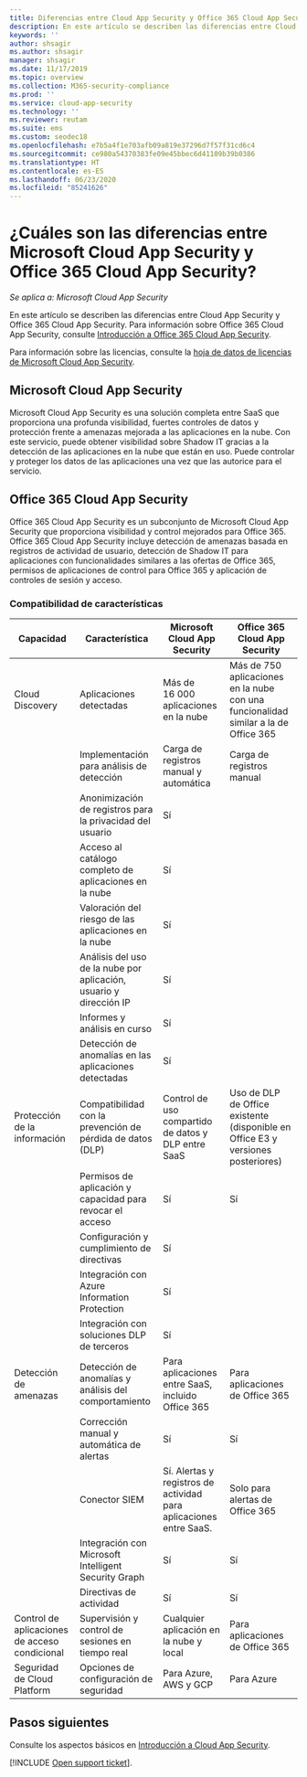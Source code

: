 ```yaml
---
title: Diferencias entre Cloud App Security y Office 365 Cloud App Security
description: En este artículo se describen las diferencias entre Cloud App Security y Office 365 Cloud App Security.
keywords: ''
author: shsagir
ms.author: shsagir
manager: shsagir
ms.date: 11/17/2019
ms.topic: overview
ms.collection: M365-security-compliance
ms.prod: ''
ms.service: cloud-app-security
ms.technology: ''
ms.reviewer: reutam
ms.suite: ems
ms.custom: seodec18
ms.openlocfilehash: e7b5a4f1e703afb09a819e37296d7f57f31cd6c4
ms.sourcegitcommit: ce980a54370383fe09e45bbec6d41109b39b0386
ms.translationtype: HT
ms.contentlocale: es-ES
ms.lasthandoff: 06/23/2020
ms.locfileid: "85241626"
---
```

# <a name="what-are-the-differences-between-microsoft-cloud-app-security-and-office-365-cloud-app-security"></a>¿Cuáles son las diferencias entre Microsoft Cloud App Security y Office 365 Cloud App Security?

*Se aplica a: Microsoft Cloud App Security*

En este artículo se describen las diferencias entre Cloud App Security y Office 365 Cloud App Security. Para información sobre Office 365 Cloud App Security, consulte [Introducción a Office 365 Cloud App Security](https://support.office.com/article/Get-started-with-Advanced-Management-Security-d9ee4d67-f2b3-42b4-9c9e-c4529904990a).

Para información sobre las licencias, consulte la [hoja de datos de licencias de Microsoft Cloud App Security](https://aka.ms/mcaslicensing).

## <a name="microsoft-cloud-app-security"></a>Microsoft Cloud App Security

Microsoft Cloud App Security es una solución completa entre SaaS que proporciona una profunda visibilidad, fuertes controles de datos y protección frente a amenazas mejorada a las aplicaciones en la nube. Con este servicio, puede obtener visibilidad sobre Shadow IT gracias a la detección de las aplicaciones en la nube que están en uso. Puede controlar y proteger los datos de las aplicaciones una vez que las autorice para el servicio.

## <a name="office-365-cloud-app-security"></a>Office 365 Cloud App Security

Office 365 Cloud App Security es un subconjunto de Microsoft Cloud App Security que proporciona visibilidad y control mejorados para Office 365. Office 365 Cloud App Security incluye detección de amenazas basada en registros de actividad de usuario, detección de Shadow IT para aplicaciones con funcionalidades similares a las ofertas de Office 365, permisos de aplicaciones de control para Office 365 y aplicación de controles de sesión y acceso.

### <a name="feature-support"></a>Compatibilidad de características

|Capacidad|Característica|Microsoft Cloud App Security|Office 365 Cloud App Security|
|----|----|----|----|
|Cloud Discovery|Aplicaciones detectadas |Más de 16 000 aplicaciones en la nube  |Más de 750 aplicaciones en la nube con una funcionalidad similar a la de Office 365|
||Implementación para análisis de detección|Carga de registros manual y automática|Carga de registros manual|
||Anonimización de registros para la privacidad del usuario|Sí||
||Acceso al catálogo completo de aplicaciones en la nube|Sí||
||Valoración del riesgo de las aplicaciones en la nube|Sí||
||Análisis del uso de la nube por aplicación, usuario y dirección IP|Sí||
||Informes y análisis en curso|Sí||
||Detección de anomalías en las aplicaciones detectadas|Sí||
|Protección de la información|Compatibilidad con la prevención de pérdida de datos (DLP)|Control de uso compartido de datos y DLP entre SaaS|Uso de DLP de Office existente (disponible en Office E3 y versiones posteriores)|
||Permisos de aplicación y capacidad para revocar el acceso|Sí|Sí|
||Configuración y cumplimiento de directivas|Sí||
||Integración con Azure Information Protection |Sí||
||Integración con soluciones DLP de terceros|Sí||
|Detección de amenazas|Detección de anomalías y análisis del comportamiento|Para aplicaciones entre SaaS, incluido Office 365|Para aplicaciones de Office 365 |
||Corrección manual y automática de alertas|Sí|Sí|
||Conector SIEM|Sí. Alertas y registros de actividad para aplicaciones entre SaaS.|Solo para alertas de Office 365|
||Integración con Microsoft Intelligent Security Graph|Sí|Sí|
||Directivas de actividad|Sí|Sí|
|Control de aplicaciones de acceso condicional|Supervisión y control de sesiones en tiempo real|Cualquier aplicación en la nube y local|Para aplicaciones de Office 365|
|Seguridad de Cloud Platform|Opciones de configuración de seguridad|Para Azure, AWS y GCP|Para Azure|

## <a name="next-steps"></a>Pasos siguientes

Consulte los aspectos básicos en [Introducción a Cloud App Security](getting-started-with-cloud-app-security.md).

[!INCLUDE [Open support ticket](includes/support.md)].
